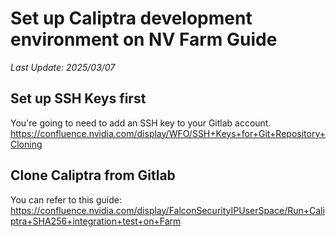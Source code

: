 
# **Set up Caliptra development environment on NV Farm Guide** #
_*Last Update: 2025/03/07*_
## **Set up SSH Keys first** ##
You're going to need to add an SSH key to your Gitlab account.
https://confluence.nvidia.com/display/WFO/SSH+Keys+for+Git+Repository+Cloning
## **Clone Caliptra from Gitlab** ##
You can refer to this guide:
https://confluence.nvidia.com/display/FalconSecurityIPUserSpace/Run+Caliptra+SHA256+integration+test+on+Farm
